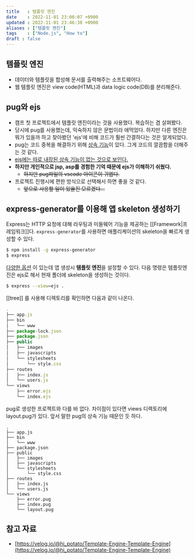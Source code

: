 ```yaml
---
title   : 템플릿 엔진
date    : 2022-11-01 23:00:07 +0900
updated : 2022-11-01 23:46:38 +0900
aliases : ["템플릿 엔진"]
tags    : ["Node.js", "How to"]
draft : false
---
```


## 템플릿 엔진
- 데이터와 템플릿을 합성해 문서를 출력해주는 소프트웨어다.
- 웹 템플릿 엔진은 view code(HTML)과 data logic code(DB)를 분리해준다.


## pug와 ejs
- 캠프 첫 프로젝트에서 템플릿 엔진이라는 것을 사용했다. 복습하는 겸 살펴봤다.
- 당시에 pug를 사용했는데, 익숙하지 않은 문법이라 애먹었다. 하지만 다른 엔진은 뭐가 있을까 하고 찾아봤던 'ejs'에 비해 코드가 훨씬 간결하다는 것은 알게되었다.
- pug는 코드 중복을 해결하기 위해 [상속 기능](https://pugjs.org/language/inheritance.html)이 있다. 그게 코드의 깔끔함을 더해주는 것 같다.
- [ejs에는 따로 내장된 상속 기능이 없는 것으로 보인다.](https://stackoverflow.com/questions/41795871/how-to-use-block-inheritance-in-ejs-templates)
- **하지만 개인적으로 jsp, asp를 경험한 기억 때문에 ejs가 이해하기 쉬웠다.**  
	- ~~하지만 pug파일의 vscode 아이콘이 귀엽다.~~
- 프로젝트 진행시에 편한 방식으로 선택해서 하면 좋을 것 같다.
	- ~~앞으로 사용할 일이 있을진 모르겠다...~~

## express-generator를 이용해 앱 skeleton 생성하기

Express는 HTTP 요청에 대해 라우팅과 미들웨어 기능을 제공하는 [[Framework|프레임워크]]다. 
`express-generator`를 사용하면 애플리케이션의 skeleton을 빠르게 생성할 수 있다.

```bash
$ npm install -g express-generator
$ express
```

[다양한 옵션](https://expressjs.com/en/starter/generator.html) 이 있는데 앱 생성시 **템플릿 엔진**을 설정할 수 있다.
다음 명령은 템플릿엔진은 ejs로 해서 현재 폴더에 skeleton을 생성하는 것이다.
```bash
$ express --view=ejs .
```

[[tree]] 를 사용해 디렉토리를 확인하면 다음과 같이 나온다.
```js
.
├── app.js
├── bin
│   └── www
├── package-lock.json
├── package.json
├── public
│   ├── images
│   ├── javascripts
│   └── stylesheets
│       └── style.css
├── routes
│   ├── index.js
│   └── users.js
└── views
    ├── error.ejs
    └── index.ejs
```

pug로 생성한 프로젝트와 다를 바 없다. 차이점이 있다면 views 디렉토리에 layout.pug가 있다. 앞서 말한 pug의 상속 기능 때문인 듯 하다.
```
.
├── app.js
├── bin
│   └── www
├── package.json
├── public
│   ├── images
│   ├── javascripts
│   └── stylesheets
│       └── style.css
├── routes
│   ├── index.js
│   └── users.js
└── views
    ├── error.pug
    ├── index.pug
    └── layout.pug
```


## 참고 자료
- [https://velog.io/@hi_potato/Template-Engine-Template-Engine](https://velog.io/@hi_potato/Template-Engine-Template-Engine)
